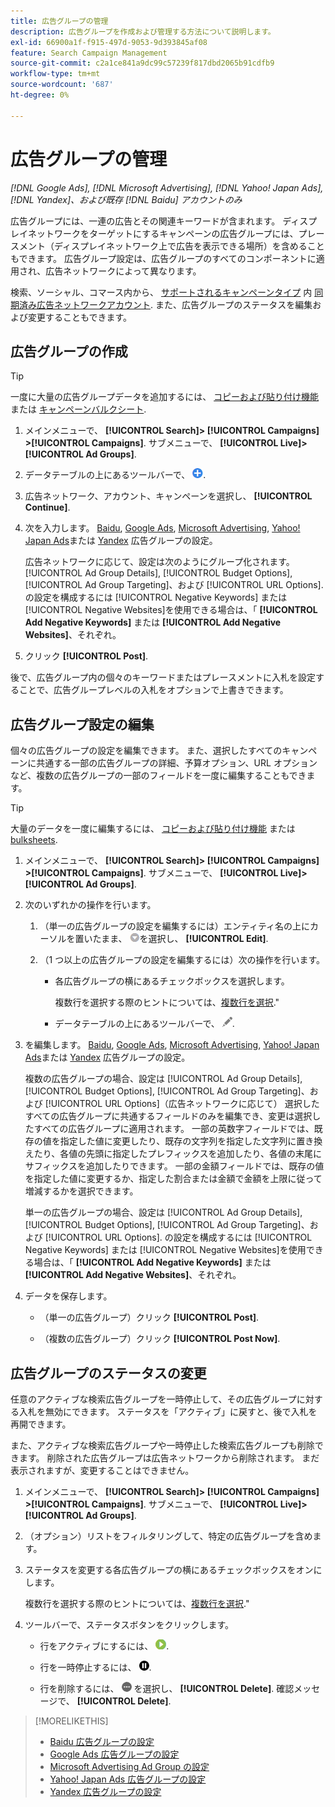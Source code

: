 ```yaml
---
title: 広告グループの管理
description: 広告グループを作成および管理する方法について説明します。
exl-id: 66900a1f-f915-497d-9053-9d393845af08
feature: Search Campaign Management
source-git-commit: c2a1ce841a9dc99c57239f817dbd2065b91cdfb9
workflow-type: tm+mt
source-wordcount: '687'
ht-degree: 0%

---
```


# 広告グループの管理

*[!DNL Google Ads], [!DNL Microsoft Advertising], [!DNL Yahoo! Japan Ads], [!DNL Yandex]、および既存 [!DNL Baidu] アカウントのみ*

広告グループには、一連の広告とその関連キーワードが含まれます。 ディスプレイネットワークをターゲットにするキャンペーンの広告グループには、プレースメント（ディスプレイネットワーク上で広告を表示できる場所）を含めることもできます。 広告グループ設定は、広告グループのすべてのコンポーネントに適用され、広告ネットワークによって異なります。

検索、ソーシャル、コマース内から、 [サポートされるキャンペーンタイプ](/help/search-social-commerce/introduction/supported-inventory.md) 内 [同期済み広告ネットワークアカウント](/help/search-social-commerce/campaign-management/accounts/ad-network-account-about.md). また、広告グループのステータスを編集および変更することもできます。

## 広告グループの作成

>[!TIP]
>
>一度に大量の広告グループデータを追加するには、 [コピーおよび貼り付け機能](/help/search-social-commerce/campaign-management/campaigns/copy-paste.md) または [キャンペーンバルクシート](/help/search-social-commerce/campaign-management/bulksheets/bulksheet-about.md).

1. メインメニューで、 **[!UICONTROL Search]> [!UICONTROL Campaigns] >[!UICONTROL Campaigns]**. サブメニューで、 **[!UICONTROL Live]>[!UICONTROL Ad Groups]**.

1. データテーブルの上にあるツールバーで、 ![作成](/help/search-social-commerce/assets/add.png "作成").

1. 広告ネットワーク、アカウント、キャンペーンを選択し、 **[!UICONTROL Continue]**.

1. 次を入力します。 [Baidu](/help/search-social-commerce/campaign-management/campaigns/ad-group-settings-baidu.md), [Google Ads](/help/search-social-commerce/campaign-management/campaigns/ad-group-settings-google.md), [Microsoft Advertising](/help/search-social-commerce/campaign-management/campaigns/ad-group-settings-microsoft.md), [Yahoo! Japan Ads](/help/search-social-commerce/campaign-management/campaigns/ad-group-settings-yahoo-japan.md)または [Yandex](/help/search-social-commerce/campaign-management/campaigns/ad-group-settings-yandex.md) 広告グループの設定。

   広告ネットワークに応じて、設定は次のようにグループ化されます。 [!UICONTROL Ad Group Details], [!UICONTROL Budget Options], [!UICONTROL Ad Group Targeting]、および [!UICONTROL URL Options]. の設定を構成するには [!UICONTROL Negative Keywords] または [!UICONTROL Negative Websites]を使用できる場合は、「 **[!UICONTROL Add Negative Keywords]** または **[!UICONTROL Add Negative Websites]**、それぞれ。

1. クリック **[!UICONTROL Post]**.

後で、広告グループ内の個々のキーワードまたはプレースメントに入札を設定することで、広告グループレベルの入札をオプションで上書きできます。

## 広告グループ設定の編集

個々の広告グループの設定を編集できます。 また、選択したすべてのキャンペーンに共通する一部の広告グループの詳細、予算オプション、URL オプションなど、複数の広告グループの一部のフィールドを一度に編集することもできます。

>[!TIP]
>
>大量のデータを一度に編集するには、 [コピーおよび貼り付け機能](/help/search-social-commerce/campaign-management/campaigns/copy-paste.md) または [bulksheets](/help/search-social-commerce/campaign-management/bulksheets/bulksheet-about.md).

1. メインメニューで、 **[!UICONTROL Search]> [!UICONTROL Campaigns] >[!UICONTROL Campaigns]**. サブメニューで、 **[!UICONTROL Live]>[!UICONTROL Ad Groups]**.

1. 次のいずれかの操作を行います。

   1. （単一の広告グループの設定を編集するには）エンティティ名の上にカーソルを置いたまま、 ![メニューアイコン](/help/search-social-commerce/assets/arrow-dropdown-menu.png "メニューアイコン")を選択し、 **[!UICONTROL Edit]**.

   1. （1 つ以上の広告グループの設定を編集するには）次の操作を行います。

      * 各広告グループの横にあるチェックボックスを選択します。

        複数行を選択する際のヒントについては、[複数行を選択](/help/search-social-commerce/common-tasks/navigation-editing-selection/multiple-rows-select.md).&quot;

      * データテーブルの上にあるツールバーで、 ![編集](/help/search-social-commerce/assets/edit.png "編集").

1. を編集します。 [Baidu](/help/search-social-commerce/campaign-management/campaigns/ad-group-settings-baidu.md), [Google Ads](/help/search-social-commerce/campaign-management/campaigns/ad-group-settings-google.md), [Microsoft Advertising](/help/search-social-commerce/campaign-management/campaigns/ad-group-settings-microsoft.md), [Yahoo! Japan Ads](/help/search-social-commerce/campaign-management/campaigns/ad-group-settings-yahoo-japan.md)または [Yandex](/help/search-social-commerce/campaign-management/campaigns/ad-group-settings-yandex.md) 広告グループの設定。

   複数の広告グループの場合、設定は [!UICONTROL Ad Group Details], [!UICONTROL Budget Options], [!UICONTROL Ad Group Targeting]、および [!UICONTROL URL Options]（広告ネットワークに応じて） 選択したすべての広告グループに共通するフィールドのみを編集でき、変更は選択したすべての広告グループに適用されます。 一部の英数字フィールドでは、既存の値を指定した値に変更したり、既存の文字列を指定した文字列に置き換えたり、各値の先頭に指定したプレフィックスを追加したり、各値の末尾にサフィックスを追加したりできます。 一部の金額フィールドでは、既存の値を指定した値に変更するか、指定した割合または金額で金額を上限に従って増減するかを選択できます。

   単一の広告グループの場合、設定は [!UICONTROL Ad Group Details], [!UICONTROL Budget Options], [!UICONTROL Ad Group Targeting]、および [!UICONTROL URL Options]. の設定を構成するには [!UICONTROL Negative Keywords] または [!UICONTROL Negative Websites]を使用できる場合は、「 **[!UICONTROL Add Negative Keywords]** または **[!UICONTROL Add Negative Websites]**、それぞれ。

1. データを保存します。

   * （単一の広告グループ）クリック **[!UICONTROL Post]**.

   * （複数の広告グループ）クリック **[!UICONTROL Post Now]**.

## 広告グループのステータスの変更

任意のアクティブな検索広告グループを一時停止して、その広告グループに対する入札を無効にできます。 ステータスを「アクティブ」に戻すと、後で入札を再開できます。

また、アクティブな検索広告グループや一時停止した検索広告グループも削除できます。 削除された広告グループは広告ネットワークから削除されます。 まだ表示されますが、変更することはできません。

1. メインメニューで、 **[!UICONTROL Search]> [!UICONTROL Campaigns] >[!UICONTROL Campaigns]**. サブメニューで、 **[!UICONTROL Live]>[!UICONTROL Ad Groups]**.

1. （オプション）リストをフィルタリングして、特定の広告グループを含めます。

1. ステータスを変更する各広告グループの横にあるチェックボックスをオンにします。

   複数行を選択する際のヒントについては、[複数行を選択](/help/search-social-commerce/common-tasks/navigation-editing-selection/multiple-rows-select.md).&quot;

1. ツールバーで、ステータスボタンをクリックします。
   * 行をアクティブにするには、 ![有効化](/help/search-social-commerce/assets/activate.png "有効化").

   * 行を一時停止するには、 ![一時停止](/help/search-social-commerce/assets/pause.png "一時停止").

   * 行を削除するには、 ![その他](/help/search-social-commerce/assets/more.png "その他") を選択し、 **[!UICONTROL Delete]**. 確認メッセージで、 **[!UICONTROL Delete]**.

>[!MORELIKETHIS]
>
>* [Baidu 広告グループの設定](/help/search-social-commerce/campaign-management/campaigns/ad-group-settings-baidu.md)
>* [Google Ads 広告グループの設定](/help/search-social-commerce/campaign-management/campaigns/ad-group-settings-google.md)
>* [Microsoft Advertising Ad Group の設定](/help/search-social-commerce/campaign-management/campaigns/ad-group-settings-microsoft.md)
>* [Yahoo! Japan Ads 広告グループの設定](/help/search-social-commerce/campaign-management/campaigns/ad-group-settings-yahoo-japan.md)
>* [Yandex 広告グループの設定](/help/search-social-commerce/campaign-management/campaigns/ad-group-settings-yandex.md)
